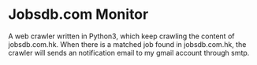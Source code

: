 # Jobsdb.com Monitor

A web crawler written in Python3, which keep crawling the content of jobsdb.com.hk. When there is a matched job found in jobsdb.com.hk, the crawler will sends an notification email to my gmail account through smtp.




